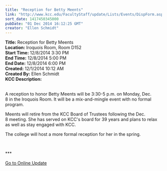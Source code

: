```yaml
---
title: "Reception for Betty Meents"
link: "http://www.kcc.edu/FacultyStaff/update/Lists/Events/DispForm.aspx?ID=683"
sort_date: 1417450345000
pubDate: "01 Dec 2014 16:12:25 GMT"
creator: "Ellen Schmidt"
---
```


<div><b>Title:</b> Reception for Betty Meents</div>
<div><b>Location:</b> Iroquois Room, Room D152</div>
<div><b>Start Time:</b> 12/8/2014 3:30 PM</div>
<div><b>End Time:</b> 12/8/2014 5:00 PM</div>
<div><b>End Date:</b> 12/8/2014 6:00 PM</div>
<div><b>Created:</b> 12/1/2014 10:12 AM</div>
<div><b>Created By:</b> Ellen Schmidt</div>
<div><b>KCC Description:</b> <div class="ExternalClass780DD20868174D61953BBDA741B99DD3"><p>​<br />A reception to honor Betty Meents will be 3:30-5 p.m. on Monday, Dec. 8 in the Iroquois Room. It will be a mix-and-mingle event with no formal program.</p>
<p>Meents will retire from the KCC Board of Trustees following the Dec. 8 meeting. She has served on KCC's board for 39 years and plans to relax as well as stay engaged with KCC.</p>
<p>The college will host a more formal reception for her in the spring. <br /></p>
<p> </p>
<p>***</p>
<p><a href="/update">Go to Online Update</a></p>
<p> </p></div></div>
